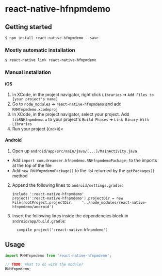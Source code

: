 
# react-native-hfnpmdemo

## Getting started

`$ npm install react-native-hfnpmdemo --save`

### Mostly automatic installation

`$ react-native link react-native-hfnpmdemo`

### Manual installation


#### iOS

1. In XCode, in the project navigator, right click `Libraries` ➜ `Add Files to [your project's name]`
2. Go to `node_modules` ➜ `react-native-hfnpmdemo` and add `RNHfnpmdemo.xcodeproj`
3. In XCode, in the project navigator, select your project. Add `libRNHfnpmdemo.a` to your project's `Build Phases` ➜ `Link Binary With Libraries`
4. Run your project (`Cmd+R`)<

#### Android

1. Open up `android/app/src/main/java/[...]/MainActivity.java`
  - Add `import com.dreamser.hfnpmdemo.RNHfnpmdemoPackage;` to the imports at the top of the file
  - Add `new RNHfnpmdemoPackage()` to the list returned by the `getPackages()` method
2. Append the following lines to `android/settings.gradle`:
  	```
  	include ':react-native-hfnpmdemo'
  	project(':react-native-hfnpmdemo').projectDir = new File(rootProject.projectDir, 	'../node_modules/react-native-hfnpmdemo/android')
  	```
3. Insert the following lines inside the dependencies block in `android/app/build.gradle`:
  	```
      compile project(':react-native-hfnpmdemo')
  	```


## Usage
```javascript
import RNHfnpmdemo from 'react-native-hfnpmdemo';

// TODO: What to do with the module?
RNHfnpmdemo;
```
  
